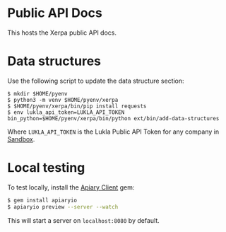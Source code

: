 # Public API Docs

This hosts the Xerpa public API docs.

# Data structures

Use the following script to update the data structure section:

```
$ mkdir $HOME/pyenv
$ python3 -m venv $HOME/pyenv/xerpa
$ $HOME/pyenv/xerpa/bin/pip install requests
$ env lukla_api_token=LUKLA_API_TOKEN bin_python=$HOME/pyenv/xerpa/bin/python ext/bin/add-data-structures
```

Where `LUKLA_API_TOKEN` is the Lukla Public API Token for any company in [Sandbox](https://sandbox.xerpa.com.br).

# Local testing

To test locally, install the [Apiary Client](https://github.com/apiaryio/apiary-client) gem:

```bash
$ gem install apiaryio
$ apiaryio preview --server --watch
```

This will start a server on `localhost:8080` by default.
